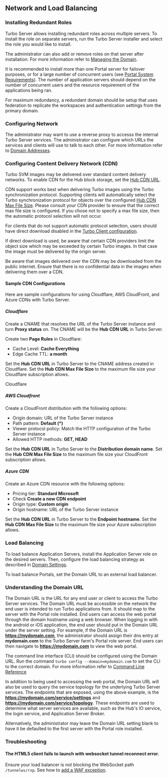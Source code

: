 ## Network and Load Balancing

### Installing Redundant Roles

Turbo Server allows installing redundant roles across multiple servers. To install the role on separate servers, run the Turbo Server installer and select the role you would like to install.

The administrator can also add or remove roles on that server after installation. For more information refer to [Managing the Domain](../../server/administration/overview.html#managing-the-domain).

It is recommended to install more than one Portal server for failover purposes, or for a large number of concurrent users (see [Portal System Requirements](../../server/setup-and-deployment/prerequisites.html#system-requirements)). The number of application servers should depend on the number of concurrent users and the resource requirement of the applications being ran.

For maximum redundancy, a redundant domain should be setup that uses federation to replicate the workspaces and authentication settings from the primary domain.

### Configuring Network

The administrator may want to use a reverse proxy to accesss the internal Turbo Server services. The administrator can configure which URLs the services and clients will use to talk to each other. For more information refer to [Domain Addresses](../../server/administration/overview.html#managing-the-domain-domain-addresses).

### Configuring Content Delivery Network (CDN)

Turbo SVM images may be delivered over standard content delivery networks. To enable CDN for the Hub block storage, set the [Hub CDN URL](../../server/administration/domain.html#managing-a-server).

CDN support works best when delivering Turbo images using the Turbo synchronization protocol. Supporting clients will automatically select the Turbo synchronization protocol for objects over the configured [Hub CDN Max File Size](../../server/administration/domain.html#managing-a-server). Please consult your CDN provider to ensure that the correct max file size is configured. If you chose not to specify a max file size, then the automatic protocol selection will not occur. 

For clients that do not support automatic protocol selection, users should have direct download disabled in the [Turbo Client configuration](../../reference/command-line/config.html#config). 

If direct download is used, be aware that certain CDN providers limit the object size which may be exceeded by certain Turbo images. In that case the image must be delivered by the origin server.

Be aware that images delivered over the CDN may be downloaded from the public internet. Ensure that there is no confidential data in the images when delivering them over a CDN.

#### Sample CDN Configurations

Here are sample configurations for using Cloudflare, AWS CloudFront, and Azure CDNs with Turbo Server.

##### Cloudflare

Create a CNAME that resolves the URL of the Turbo Server instance and turn __Proxy status__ on. The CNAME will be the __Hub CDN URL__ in Turbo Server.

Create two __Page Rules__ in Cloudflare:

- Cache Level: __Cache Everything__
- Edge Cache TTL: __a month__

Set the __Hub CDN URL__ in Turbo Server to the CNAME address created in Cloudflare. Set the __Hub CDN Max File Size__ to the maximum file size your Cloudflare subscription allows.

Cloudflare

##### AWS Cloudfront

Create a CloudFront distribution with the following options:

- Origin domain: URL of the Turbo Server instance
- Path pattern: __Default (*)__
- Viewer protocol policy: Match the HTTP configuration of the Turbo Server instance
- Allowed HTTP methods: __GET, HEAD__

Set the __Hub CDN URL__ in Turbo Server to the __Distribution domain name__. Set the __Hub CDN Max File Size__ to the maximum file size your CloudFront subscription allows.

##### Azure CDN

Create an Azure CDN resource with the following options:

- Pricing tier: __Standard Microsoft__
- Check __Create a new CDN endpoint__
- Origin type: __Custom origin__
- Origin hostname: URL of the Turbo Server instance

Set the __Hub CDN URL__ in Turbo Server to the __Endpoint hostname__. Set the __Hub CDN Max File Size__ to the maximum file size your Azure subscription allows.

### Load Balancing

To load balance Application Servers, install the Application Server role on the desired servers. Then, configure the load balancing strategy as described in [Domain Settings](../../server/administration/overview.html#managing-the-domain-domain-settings).

To load balance Portals, set the Domain URL to an external load balancer.

### Understanding the Domain URL

The Domain URL is the URL for any end user or client to access the Turbo Server services. The Domain URL must be accessible on the network the end user is intended to run Turbo applications from. It should map to the server with the Portal role installed. End users can access the web portal through the domain hostname using a web browser. When logging in with the android or iOS application, the end user should put in the Domain URL under the server setting. For example, if the Domain URL is **https://mydomain.com**, the administrator should assign their dns entry at **mydomain.com** to the Turbo Server farm's Portal role server. End users can then navigate to **https://mydomain.com** to view the web portal.

The command line interface (CLI) should be configured using the Domain URL. Run the command `turbo config --domain=mydomain.com` to set the CLI to the correct domain. For more information refer to [Command Line Reference](../../reference/command-line/config.html)

In addition to being used to accessing the web portal, the Domain URL will also be used to query the service topology for the underlying Turbo Server services. The endpoints that are exposed, using the above example, is the **https://mydomain.com/service/settings** and **https://mydomain.com/service/topology**. These endpoints are used to determine what server services are available, such as the Hub's IO service, the login service, and Application Server Broker.

Alternatively, the administrator may leave the Domain URL setting blank to have it be defaulted to the first server with the Portal role installed.

### Troubleshooting

#### The HTML5 client fails to launch with websocket tunnel reconnect error.

Ensure your load balancer is not blocking the WebSocket path `/tunnelws/rxp`. See how to [add a WAF exception](https://developers.cloudflare.com/waf/managed-rules/waf-exceptions/define-dashboard/). 